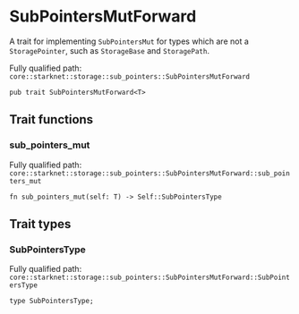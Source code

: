 # SubPointersMutForward

A trait for implementing `SubPointersMut` for types which are not a `StoragePointer`, such as `StorageBase` and `StoragePath`.

Fully qualified path: `core::starknet::storage::sub_pointers::SubPointersMutForward`

<pre><code class="language-rust">pub trait SubPointersMutForward&lt;T&gt;</code></pre>

## Trait functions

### sub_pointers_mut

Fully qualified path: `core::starknet::storage::sub_pointers::SubPointersMutForward::sub_pointers_mut`

<pre><code class="language-rust">fn sub_pointers_mut(self: T) -&gt; Self::SubPointersType</code></pre>


## Trait types

### SubPointersType

Fully qualified path: `core::starknet::storage::sub_pointers::SubPointersMutForward::SubPointersType`

<pre><code class="language-rust">type SubPointersType;</code></pre>


